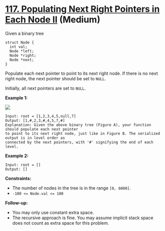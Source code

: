 # [117. Populating Next Right Pointers in Each Node II][link] (Medium)

[link]: https://leetcode.com/problems/populating-next-right-pointers-in-each-node-ii/

Given a binary tree

```
struct Node {
  int val;
  Node *left;
  Node *right;
  Node *next;
}
```

Populate each next pointer to point to its next right node. If there is no next right node, the next
pointer should be set to `NULL`.

Initially, all next pointers are set to `NULL`.

**Example 1:**

![](https://assets.leetcode.com/uploads/2019/02/15/117_sample.png)

```
Input: root = [1,2,3,4,5,null,7]
Output: [1,#,2,3,#,4,5,7,#]
Explanation: Given the above binary tree (Figure A), your function should populate each next pointer
to point to its next right node, just like in Figure B. The serialized output is in level order as
connected by the next pointers, with '#' signifying the end of each level.
```

**Example 2:**

```
Input: root = []
Output: []
```

**Constraints:**

- The number of nodes in the tree is in the range `[0, 6000]`.
- `-100 <= Node.val <= 100`

**Follow-up:**

- You may only use constant extra space.
- The recursive approach is fine. You may assume implicit stack space does not count as extra space
for this problem.
